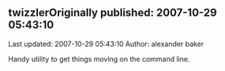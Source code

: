## twizzlerOriginally published: 2007-10-29 05:43:10 
Last updated: 2007-10-29 05:43:10 
Author: alexander baker 
 
Handy utility to get things moving on the command line.